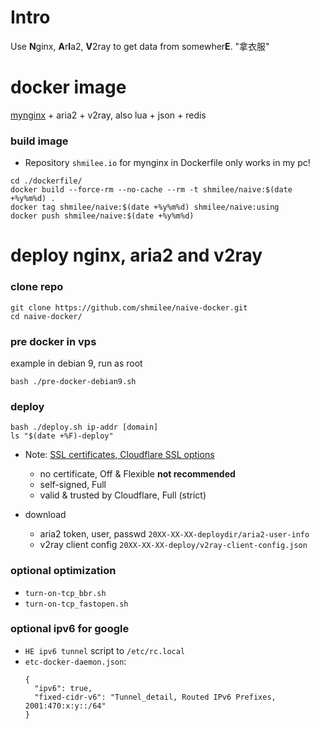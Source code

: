 Intro
=====

Use **N**ginx, **A**r**I**a2, **V**2ray to get data from somewher**E**. "拿衣服"

docker image
============

[mynginx](https://github.com/shmilee/web-in-docker/blob/master/dockerfiles/readme.md#build-packages) + aria2 + v2ray, also lua + json + redis

### build image

* Repository `shmilee.io` for mynginx in Dockerfile only works in my pc!

```
cd ./dockerfile/
docker build --force-rm --no-cache --rm -t shmilee/naive:$(date +%y%m%d) .
docker tag shmilee/naive:$(date +%y%m%d) shmilee/naive:using
docker push shmilee/naive:$(date +%y%m%d)
```

deploy nginx, aria2 and v2ray
=============================

### clone repo

```
git clone https://github.com/shmilee/naive-docker.git
cd naive-docker/
```

### pre docker in vps

example in debian 9, run as root

```
bash ./pre-docker-debian9.sh
```

### deploy

```
bash ./deploy.sh ip-addr [domain]
ls "$(date +%F)-deploy"
```

* Note: [SSL certificates, Cloudflare SSL options](https://support.cloudflare.com/hc/en-us/articles/200170416-End-to-end-HTTPS-with-Cloudflare-Part-3-SSL-options)
  - no certificate, Off & Flexible **not recommended**
  - self-signed, Full
  - valid & trusted by Cloudflare, Full (strict)

* download
  - aria2 token, user, passwd `20XX-XX-XX-deploydir/aria2-user-info`
  - v2ray client config `20XX-XX-XX-deploy/v2ray-client-config.json`

### optional optimization

* `turn-on-tcp_bbr.sh`
* `turn-on-tcp_fastopen.sh`

### optional ipv6 for google

* `HE ipv6 tunnel` script to `/etc/rc.local`
* `etc-docker-daemon.json`:
  ```
  {
    "ipv6": true,
    "fixed-cidr-v6": "Tunnel_detail, Routed IPv6 Prefixes, 2001:470:x:y::/64"
  }  
  ```

